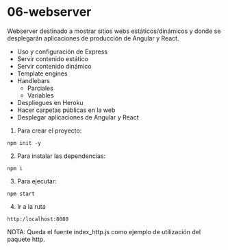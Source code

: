 # 06-webserver

Webserver destinado a mostrar sitios webs estáticos/dinámicos y donde se desplegarán aplicaciones de producción de Angular y React.

- Uso y configuración de Express
- Servir contenido estático
- Servir contenido dinámico
- Template engines
- Handlebars
  - Parciales
  - Variables
- Despliegues en Heroku
- Hacer carpetas públicas en la web
- Desplegar aplicaciones de Angular y React

1. Para crear el proyecto:

```
npm init -y
```

2. Para instalar las dependencias:

```
npm i
```

3. Para ejecutar:

```
npm start
```

4. Ir a la ruta

```
http:/localhost:8080
```

NOTA: Queda el fuente index_http.js como ejemplo de utilización del paquete http.
